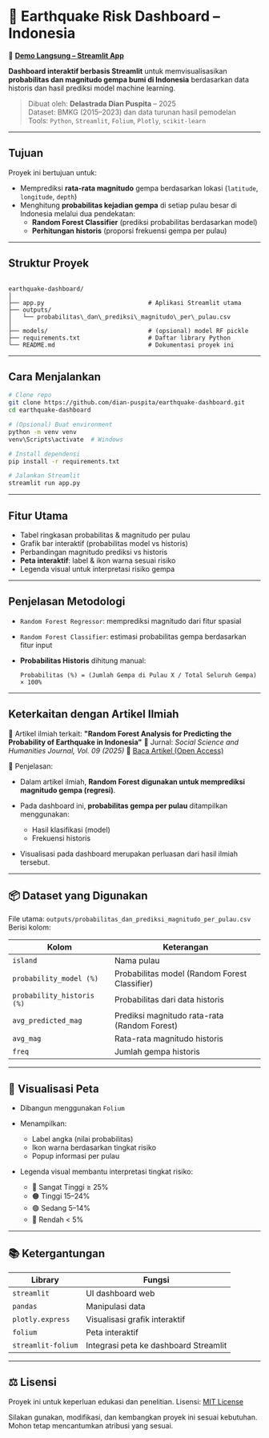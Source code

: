 # 🌋 Earthquake Risk Dashboard – Indonesia

🔗 **[Demo Langsung – Streamlit App](https://earthquake-dashboard-dian-puspita.streamlit.app/)**

**Dashboard interaktif berbasis Streamlit** untuk memvisualisasikan **probabilitas dan magnitudo gempa bumi di Indonesia** berdasarkan data historis dan hasil prediksi model machine learning.

> Dibuat oleh: **Delastrada Dian Puspita** – 2025  
> Dataset: BMKG (2015–2023) dan data turunan hasil pemodelan  
> Tools: `Python`, `Streamlit`, `Folium`, `Plotly`, `scikit-learn`

---

## Tujuan

Proyek ini bertujuan untuk:

- Memprediksi **rata-rata magnitudo** gempa berdasarkan lokasi (`latitude`, `longitude`, `depth`)
- Menghitung **probabilitas kejadian gempa** di setiap pulau besar di Indonesia melalui dua pendekatan:
  - **Random Forest Classifier** (prediksi probabilitas berdasarkan model)
  - **Perhitungan historis** (proporsi frekuensi gempa per pulau)

---

## Struktur Proyek

```

earthquake-dashboard/
│
├── app.py                             # Aplikasi Streamlit utama
├── outputs/
│   └── probabilitas\_dan\_prediksi\_magnitudo\_per\_pulau.csv
│
├── models/                            # (opsional) model RF pickle
├── requirements.txt                   # Daftar library Python
└── README.md                          # Dokumentasi proyek ini

````

---

## Cara Menjalankan

```bash
# Clone repo
git clone https://github.com/dian-puspita/earthquake-dashboard.git
cd earthquake-dashboard

# (Opsional) Buat environment
python -m venv venv
venv\Scripts\activate  # Windows

# Install dependensi
pip install -r requirements.txt

# Jalankan Streamlit
streamlit run app.py
````

---

## Fitur Utama

* Tabel ringkasan probabilitas & magnitudo per pulau
* Grafik bar interaktif (probabilitas model vs historis)
* Perbandingan magnitudo prediksi vs historis
* **Peta interaktif**: label & ikon warna sesuai risiko
* Legenda visual untuk interpretasi risiko gempa

---

## Penjelasan Metodologi

* `Random Forest Regressor`: memprediksi magnitudo dari fitur spasial
* `Random Forest Classifier`: estimasi probabilitas gempa berdasarkan fitur input
* **Probabilitas Historis** dihitung manual:

  ```
  Probabilitas (%) = (Jumlah Gempa di Pulau X / Total Seluruh Gempa) × 100%
  ```

---

## Keterkaitan dengan Artikel Ilmiah

📄 Artikel ilmiah terkait:
**"Random Forest Analysis for Predicting the Probability of Earthquake in Indonesia"**
📰 Jurnal: *Social Science and Humanities Journal, Vol. 09 (2025)*
🔗 [Baca Artikel (Open Access)](https://doi.org/10.18535/sshj.v9i01.1574)

🧩 Penjelasan:

* Dalam artikel ilmiah, **Random Forest digunakan untuk memprediksi magnitudo gempa (regresi)**.
* Pada dashboard ini, **probabilitas gempa per pulau** ditampilkan menggunakan:

  * Hasil klasifikasi (model)
  * Frekuensi historis
* Visualisasi pada dashboard merupakan perluasan dari hasil ilmiah tersebut.

---

## 📦 Dataset yang Digunakan

File utama: `outputs/probabilitas_dan_prediksi_magnitudo_per_pulau.csv`
Berisi kolom:

| Kolom                      | Keterangan                                    |
| -------------------------- | --------------------------------------------- |
| `island`                   | Nama pulau                                    |
| `probability_model (%)`    | Probabilitas model (Random Forest Classifier) |
| `probability_historis (%)` | Probabilitas dari data historis               |
| `avg_predicted_mag`        | Prediksi magnitudo rata-rata (Random Forest)  |
| `avg_mag`                  | Rata-rata magnitudo historis                  |
| `freq`                     | Jumlah gempa historis                         |

---

## 📍 Visualisasi Peta

* Dibangun menggunakan `Folium`
* Menampilkan:

  * Label angka (nilai probabilitas)
  * Ikon warna berdasarkan tingkat risiko
  * Popup informasi per pulau
* Legenda visual membantu interpretasi tingkat risiko:

  * 🔴 Sangat Tinggi ≥ 25%
  * 🟠 Tinggi 15–24%
  * 🟢 Sedang 5–14%
  * 🔵 Rendah < 5%

---

## 📚 Ketergantungan

| Library            | Fungsi                                |
| ------------------ | ------------------------------------- |
| `streamlit`        | UI dashboard web                      |
| `pandas`           | Manipulasi data                       |
| `plotly.express`   | Visualisasi grafik interaktif         |
| `folium`           | Peta interaktif                       |
| `streamlit-folium` | Integrasi peta ke dashboard Streamlit |

---

## ⚖️ Lisensi

Proyek ini untuk keperluan edukasi dan penelitian.
Lisensi: [MIT License](LICENSE)

Silakan gunakan, modifikasi, dan kembangkan proyek ini sesuai kebutuhan.
Mohon tetap mencantumkan atribusi yang sesuai.
